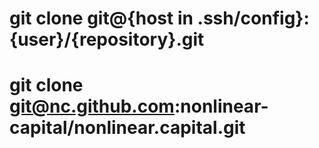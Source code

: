 
# git clone git@{host in .ssh/config}:{user}/{repository}.git
# git clone git@nc.github.com:nonlinear-capital/nonlinear.capital.git
